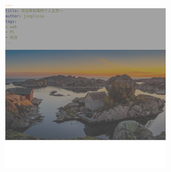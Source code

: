 ```yaml
---
title: 欢迎来到我的个人主页～
author: jinglixia
tags:
- web
- PC
- 后台
---
```

<div style="width: 100%; height: 100%;">
    <div style="width: 100%; height: 100%;">
        <img src="./../../../images/deskopimg.jpg" alt="background"/>
        <div style="width: 100%;height: 416px;opacity: 0.6;float: left;margin-top: -418px;background: rgb(102, 102, 102);"></div>
    </div>
</div>
<iframe frameborder="no" border="0" marginwidth="0" marginheight="0" width="100%" height=86 src="//music.163.com/outchain/player?type=2&id=1852309595&auto=1&muted=muted&height=66"></iframe>